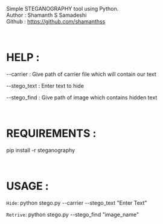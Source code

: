 Simple STEGANOGRAPHY tool using Python.
<br>
Author : Shamanth S Samadeshi
<br>
Github : https://github.com/shamanthss 

<br>

# HELP :

  --carrier    : Give path of carrier file which will contain our text

  --stego_text : Enter text to hide

  --stego_find : Give path of image which contains hidden text

<br>

# REQUIREMENTS :
 
  pip install -r steganography 

<br>

# USAGE : 

 `Hide`: python stego.py --carrier --stego_text "Enter Text"

 `Retrive`: python stego.py --stego_find "image_name"
